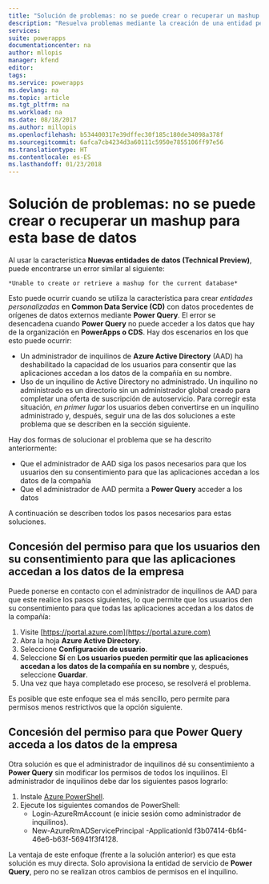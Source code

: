 ```yaml
---
title: "Solución de problemas: no se puede crear o recuperar un mashup para esta base de datos | Microsoft Docs"
description: "Resuelva problemas mediante la creación de una entidad personalizada con CDS y Power Query mediante los cambios del administrador a las restricciones de AAD."
services: 
suite: powerapps
documentationcenter: na
author: mllopis
manager: kfend
editor: 
tags: 
ms.service: powerapps
ms.devlang: na
ms.topic: article
ms.tgt_pltfrm: na
ms.workload: na
ms.date: 08/18/2017
ms.author: millopis
ms.openlocfilehash: b534400317e39dffec30f185c180de34098a378f
ms.sourcegitcommit: 6afca7cb4234d3a60111c5950e7855106ff97e56
ms.translationtype: HT
ms.contentlocale: es-ES
ms.lasthandoff: 01/23/2018
---
```

# <a name="troubleshooting---unable-to-create-or-retrieve-a-mashup-for-this-database"></a>Solución de problemas: no se puede crear o recuperar un mashup para esta base de datos
Al usar la característica **Nuevas entidades de datos (Technical Preview)**, puede encontrarse un error similar al siguiente:

    *Unable to create or retrieve a mashup for the current database*

Esto puede ocurrir cuando se utiliza la característica para crear *entidades personalizadas* en **Common Data Service (CD)** con datos procedentes de orígenes de datos externos mediante **Power Query**. El error se desencadena cuando **Power Query** no puede acceder a los datos que hay de la organización en **PowerApps o CDS**. Hay dos escenarios en los que esto puede ocurrir:

* Un administrador de inquilinos de **Azure Active Directory** (AAD) ha deshabilitado la capacidad de los usuarios para consentir que las aplicaciones accedan a los datos de la compañía en su nombre.
* Uso de un inquilino de Active Directory no administrado. Un inquilino no administrado es un directorio sin un administrador global creado para completar una oferta de suscripción de autoservicio. Para corregir esta situación, *en primer lugar* los usuarios deben convertirse en un inquilino administrado y, después, seguir una de las dos soluciones a este problema que se describen en la sección siguiente.

Hay dos formas de solucionar el problema que se ha descrito anteriormente:

* Que el administrador de AAD siga los pasos necesarios para que los usuarios den su consentimiento para que las aplicaciones accedan a los datos de la compañía
* Que el administrador de AAD permita a **Power Query** acceder a los datos

A continuación se describen todos los pasos necesarios para estas soluciones.

## <a name="allowing-users-to-give-apps-consent-to-access-company-data"></a>Concesión del permiso para que los usuarios den su consentimiento para que las aplicaciones accedan a los datos de la empresa

Puede ponerse en contacto con el administrador de inquilinos de AAD para que este realice los pasos siguientes, lo que permite que los usuarios den su consentimiento para que todas las aplicaciones accedan a los datos de la compañía:

1. Visite [https://portal.azure.com](https://portal.azure.com)
2. Abra la hoja **Azure Active Directory**.
3. Seleccione **Configuración de usuario**.
4. Seleccione **Sí** en **Los usuarios pueden permitir que las aplicaciones accedan a los datos de la compañía en su nombre**  y, después, seleccione **Guardar**.
5. Una vez que haya completado ese proceso, se resolverá el problema.

Es posible que este enfoque sea el más sencillo, pero permite para permisos menos restrictivos que la opción siguiente.

## <a name="allowing-power-query-to-access-company-data"></a>Concesión del permiso para que Power Query acceda a los datos de la empresa
Otra solución es que el administrador de inquilinos dé su consentimiento a **Power Query** sin modificar los permisos de todos los inquilinos. El administrador de inquilinos debe dar los siguientes pasos lograrlo:

1. Instale [Azure PowerShell](https://docs.microsoft.com/powershell/azure/install-azurerm-ps).
2. Ejecute los siguientes comandos de PowerShell:
   * Login-AzureRmAccount (e inicie sesión como administrador de inquilinos).
   * New-AzureRmADServicePrincipal -ApplicationId f3b07414-6bf4-46e6-b63f-56941f3f4128.

La ventaja de este enfoque (frente a la solución anterior) es que esta solución es muy directa. Solo aprovisiona la entidad de servicio de **Power Query**, pero no se realizan otros cambios de permisos en el inquilino.

